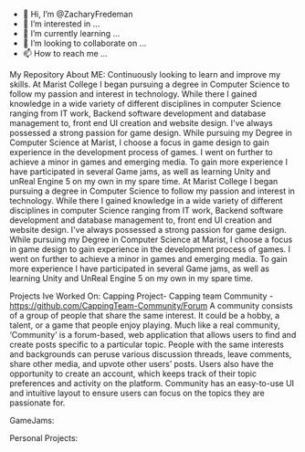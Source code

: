 - 👋 Hi, I’m @ZacharyFredeman
- 👀 I’m interested in ...
- 🌱 I’m currently learning ...
- 💞️ I’m looking to collaborate on ...
- 📫 How to reach me ...

My Repository 
About ME: 
  Continuously looking to learn and improve my skills.
    At Marist College I began pursuing a degree in Computer Science to follow my passion and interest in technology. While there I gained knowledge in a wide variety of different disciplines in computer Science ranging from IT work, Backend software development and database management to, front end UI creation and website design. 
  I've always possessed a strong passion for game design. While pursuing my Degree in Computer Science at Marist, I choose a focus in game design to gain experience in the development process of games. I went on further to achieve a minor in games and emerging media. To gain more experience I have participated in several Game jams, as well as learning Unity and unReal Engine 5 on my own in my spare time.
  At Marist College I began pursuing a degree in Computer Science to follow my passion and interest in technology. While there I gained knowledge in a wide variety of different disciplines in computer Science ranging from IT work, Backend software development and database management to, front end UI creation and website design. I've always possessed a strong passion for game design. While pursuing my Degree in Computer Science at Marist, I choose a focus in game design to gain experience in the development process of games. I went on further to achieve a minor in games and emerging media. To gain more experience I have participated in several Game jams, as well as learning Unity and UnReal Engine 5 on my own in my spare time.

Projects Ive Worked On: 
 Capping Project- Capping team Community -https://github.com/CappingTeam-Community/Forum 
  A community consists of a group of people that share the same interest. It could be a hobby, a talent, or a game that people enjoy playing. 
  Much like a real community, ‘Community’ is a forum-based, web application that allows users to find and create posts specific to a particular topic. 
  People with the same interests and backgrounds can peruse various discussion threads, leave comments, share other media, and upvote other users’ posts. 
  Users also have the opportunity to create an account, which keeps track of their topic preferences and activity on the platform. 
  Community has an easy-to-use UI and intuitive layout to ensure users can focus on the topics they are passionate for. 
  
  GameJams:
  
  Personal Projects:
